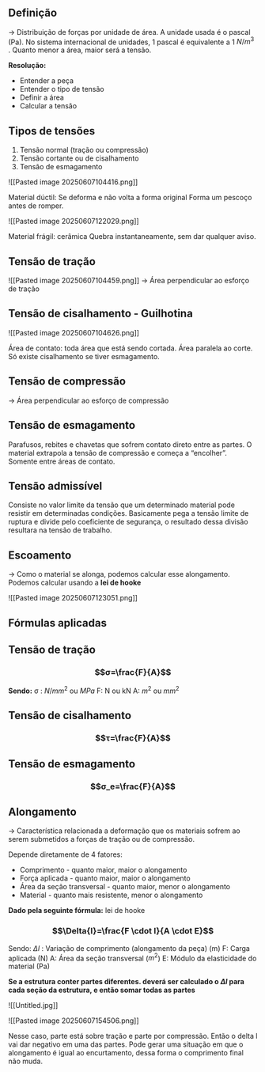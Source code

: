 
## Definição

→ Distribuição de forças por unidade de área. A unidade usada é o pascal (Pa). No sistema internacional de unidades, 1 pascal é equivalente a 1 $N/m^3$ . Quanto menor a área, maior será a tensão.

**Resolução:**
- Entender a peça
- Entender o tipo de tensão
- Definir a área
- Calcular a tensão
## Tipos de tensões

1. Tensão normal (tração ou compressão)
2. Tensão cortante ou de cisalhamento
3. Tensão de esmagamento


![[Pasted image 20250607104416.png]]

Material dúctil: Se deforma e não volta a forma original
Forma um pescoço antes de romper.

![[Pasted image 20250607122029.png]]

Material frágil: cerâmica
Quebra instantaneamente, sem dar qualquer aviso.


## Tensão de tração

![[Pasted image 20250607104459.png]]
→ Área perpendicular ao esforço de tração


## Tensão de cisalhamento - Guilhotina

![[Pasted image 20250607104626.png]]

Área de contato: toda área que está sendo cortada. Área paralela ao corte.
Só existe cisalhamento se tiver esmagamento.

## Tensão de compressão

→ Área perpendicular ao esforço de compressão

## Tensão de esmagamento

Parafusos, rebites e chavetas que sofrem contato direto entre as partes. O material extrapola a tensão de compressão e começa a “encolher”.  Somente entre áreas de contato.

## Tensão admissível

Consiste no valor limite da tensão que um determinado material pode resistir em determinadas condições. Basicamente pega a tensão limite de ruptura e divide pelo coeficiente de segurança, o resultado dessa divisão resultara na tensão de trabalho. 

## Escoamento

→ Como o material se alonga, podemos calcular esse alongamento. Podemos calcular usando a **lei de hooke** 

![[Pasted image 20250607123051.png]]


## Fórmulas aplicadas 

## Tensão de tração
### $$σ=\frac{F}{A}$$
**Sendo:**
σ : $N/mm^2$ ou $MPa$
F: N ou kN
A: $m^2$ ou $mm^2$


## Tensão de cisalhamento

### $$τ=\frac{F}{A}$$

## Tensão de esmagamento

### $$σ_e=\frac{F}{A}$$

## Alongamento

→ Característica relacionada a deformação que os materiais sofrem ao serem submetidos a forças de tração ou de compressão. 

Depende diretamente de 4 fatores:
- Comprimento - quanto maior, maior o alongamento
- Força aplicada - quanto maior, maior o alongamento
- Área da seção transversal - quanto maior, menor o alongamento
- Material - quanto  mais resistente, menor o alongamento

**Dado pela seguinte fórmula:** lei de hooke

### $$\Delta{l}=\frac{F \cdot l}{A \cdot E}$$

Sendo:
$\Delta{l}$ : Variação de comprimento (alongamento da peça) (m)
F: Carga aplicada (N)
A: Área da seção transversal ($m^2$)
E: Módulo da elasticidade do material (Pa)

**Se a estrutura conter partes diferentes. deverá ser calculado o $\Delta l$ para cada seção da estrutura, e então somar todas as partes**

![[Untitled.jpg]]

![[Pasted image 20250607154506.png]]

Nesse caso, parte está sobre tração e parte por compressão. Então o delta l vai dar negativo em uma das partes. Pode gerar uma situação em que o alongamento é igual ao encurtamento, dessa forma o comprimento final não muda.



